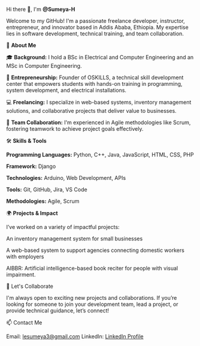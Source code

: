Hi there 👋, I'm **@Sumeya-H**

Welcome to my GitHub! I'm a passionate freelance developer, instructor, entrepreneur, and innovator based in Addis Ababa, Ethiopia. My expertise lies in software development, technical training, and team collaboration.

🚀 **About Me**

🎓 **Background:** I hold a BSc in Electrical and Computer Engineering and an MSc in Computer Engineering.

🌟 **Entrepreneurship:** Founder of OSKILLS, a technical skill development center that empowers students with hands-on training in programming, system development, and electrical installations.

💻 **Freelancing:** I specialize in web-based systems, inventory management solutions, and collaborative projects that deliver value to businesses.

🤝 **Team Collaboration:** I'm experienced in Agile methodologies like Scrum, fostering teamwork to achieve project goals effectively.

🛠️ **Skills & Tools**

**Programming Languages:** Python, C++, Java, JavaScript, HTML, CSS, PHP

**Framework:** Django

**Technologies:** Arduino, Web Development, APIs

**Tools:** Git, GitHub, Jira, VS Code

**Methodologies:** Agile, Scrum

🌍 **Projects & Impact**

I’ve worked on a variety of impactful projects:

An inventory management system for small businesses

A web-based system to support agencies connecting domestic workers with employers

AIBBR: Artificial intelligence-based book reciter for people with visual impairment.

🌟 Let's Collaborate

I'm always open to exciting new projects and collaborations. If you’re looking for someone to join your development team, lead a project, or provide technical guidance, let’s connect!

📫 Contact Me

Email: lesumeya3@gmail.com
LinkedIn: [LinkedIn Profile](https://www.linkedin.com/in/sumeya-hussein/)

<!---
Sumeya-H/Sumeya-H is a ✨ special ✨ repository because its `README.md` (this file) appears on your GitHub profile.
You can click the Preview link to take a look at your changes.
--->
